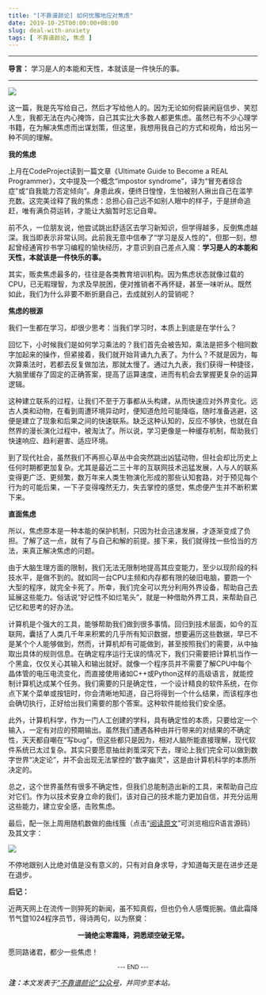```yaml
---
title: "[不靠谱颜论] 如何优雅地应对焦虑"
date: 2019-10-25T00:00:00+08:00
slug: deal-with-anxiety
tags: [ 不靠谱颜论, 焦虑 ]
---
```


---

**导言：** 学习是人的本能和天性，本就该是一件快乐的事。

---

<img src="/images/2019-10-25/anxiety.png" style="max-width:400px"/>

这一篇，我是先写给自己，然后才写给他人的。因为无论如何假装闲庭信步、笑怼人生，我都无法在内心掩饰，自己其实比大多数人都更焦虑。虽然已有不少心理学书籍，在为解决焦虑而出谋划策，但这里，我想用我自己的方式和视角，给出另一种不同的理解。

**我的焦虑**

上月在CodeProject读到一篇文章《Ultimate Guide to Become a REAL Programmer》，文中提及一个概念“impostor syndrome”，译为“冒充者综合症”或“自我能力否定倾向”。身患此疾，便终日惶惶，生怕被别人揪出自己在滥竽充数。这完美诠释了我的焦虑：总担心自己远不如别人眼中的样子，于是拼命追赶，唯有满负荷运转，才能让大脑暂时忘记自卑。

前不久，一位朋友说，他尝试跳出舒适区去学习新知识，但学得越多，反倒焦虑越深。我当即表示非常认同。此前我无意中信奉了“学习是反人性的”，但那一刻，想起曾经通宵抄书学习编程的愉快经历，才意识到自己差点入魔：**学习是人的本能和天性，本就该是一件快乐的事。**

其实，贩卖焦虑最多的，往往是各类教育培训机构。因为焦虑状态就像过载的CPU，已无暇理智，为求及早脱困，便对推销者不再怀疑，甚至一味听从。既然如此，我们为什么非要不断折磨自己，去成就别人的营销呢？

**焦虑的根源**

我们一生都在学习，却很少思考：当我们学习时，本质上到底是在学什么？

回忆下，小时候我们是如何学习乘法的？我们首先会被告知，乘法是把多个相同数字加起来的操作，但紧接着，我们就开始背诵九九表了。为什么？不就是因为，每次算乘法时，若都去反复做加法，那就太慢了。通过九九表，我们获得一种捷径，大脑里缓存了固定的正确答案，提高了运算速度，进而有机会去掌握更复杂的运算逻辑。

这种建立联系的过程，让我们不至于万事都从头构建，从而快速应对外界变化。远古人类和动物，在看到周遭环境异动时，便知道危险可能降临，随时准备逃避，这便是建立了现象和后果之间的快速联系。缺乏这种认知的，反应不够快，也就在自然界的漫长演化过程中，被淘汰了。所以说，学习更像是一种缓存机制，帮助我们快速响应、趋利避害、适应环境。

到了现代社会，虽然我们不再担心草丛中会突然跳出凶猛动物，但社会却比历史上任何时期都更加复杂。尤其是最近二三十年的互联网技术迅猛发展，人与人的联系变得更广泛、更频繁，数万年来人类生物演化形成的那些认知套路，对于预见每个行为的可能后果，一下子变得嘎然无力，失去掌控的感觉，焦虑便产生并不断积累下来。

**直面焦虑**

所以，焦虑原本是一种本能的保护机制，只因为社会迅速发展，才逐渐变成了负担。了解了这一点，就有了与自己和解的前提。接下来，我们就得找一些恰当的方法，来真正解决焦虑的问题。

由于大脑生理方面的限制，我们无法无限制地提高其应变能力，至少以现阶段的科技水平，是做不到的。就如同一台CPU主频和内存都有限的破旧电脑，要跑一个大型的程序，就完全卡死了。所幸，我们完全可以充分利用外界设备，帮助自己去延展这些能力。俗话说“好记性不如烂笔头”，就是一种借助外界工具，来帮助自己记忆和思考的好办法。

计算机是个强大的工具，能够帮助我们做到很多事情。回归到技术层面，如今的互联网，囊括了人类几千年来积累的几乎所有知识数据，想要遍历这些数据，早已不是某个个人能够做到，然而，计算机却有可能做到，甚至按照我们的需要，从中抽取出具体的规则信息。在确定程序运行无误的情况下，我们只需要把计算机当作一个黑盒，仅仅关心其输入和输出就好。就像一个程序员并不需要了解CPU中每个晶体管的电压电流变化，而直接使用诸如C++或Python这样的高级语言，就能控制计算机达成某个任务。我们需要的只是确定性，一个设计精良的软件系统，在你点下某个菜单或按钮时，你会清晰地知道，自己将得到一个什么结果，而该程序也会确切执行，正好给出我们需要的那个答案。这种软件能给我们安全感。

此外，计算机科学，作为一门人工创建的学科，具有确定性的本质，只要给定一个输入，一定有对应的预期输出。虽然我们遭遇各种由并行带来的对结果的不确定性，天天都自嘲在“写bug”，但这些都只是因为，相对人脑所能直接理解，现代软件系统已太过复杂。其实只要愿意抽丝剥茧深究下去，理论上我们完全可以做到数字世界“决定论”，并不会出现无法掌控的“数字幽灵”，这是由计算机科学的本质所决定的。

总之，这个世界虽然有很多不确定性，但我们总能制造出新的工具，来帮助自己应对它们。作为以技术安身立命的我们，该对自己的技术能力更加自信，并充分运用这些能力，建立安全感，击败焦虑。

最后，配一张上周用随机数做的曲线簇（点击“[阅读原文](https://github.com/yanlinlin82/191016a_Curves)”可浏览相应R语言源码）及其文字：

![](/images/2019-10-25/curves.png)

不停地跟别人比绝对值是没有意义的，只有对自身求导，才知道每天是在进步还是在退步。

**后记：**

近两天网上在流传一则猝死的新闻，虽不知真假，但也仍令人感慨扼腕。值此霜降节气暨1024程序员节，得诗两句，以为祭奠：

<center><b>一骑绝尘寒霜降，洞悉顽空破无常。</b></center>

愿同路诸君，都少一些焦虑！

<center><small>--- END ---</small></center>

<i><b>注：</b>本文发表于[“不靠谱颜论”公众号](https://mp.weixin.qq.com/s/JSWJKz78eNA1RvKXRH5D3A)，并同步至本站。</i>
